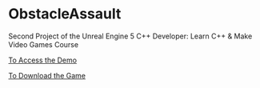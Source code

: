 # ObstacleAssault
 Second Project of the Unreal Engine 5 C++ Developer: Learn C++ & Make Video Games Course
 
 [To Access the Demo](https://youtu.be/Nf8BoGlU3ek)

 [To Download the Game](https://gcanidemir.itch.io/obstacleassault)
